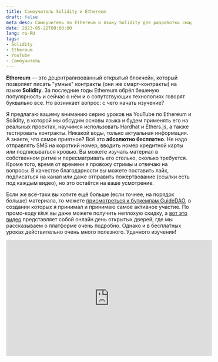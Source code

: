 ```yaml
---
title: Самоучитель Solidity и Ethereum
draft: false
meta_desc: Самоучитель по Ethereum и языку Solidity для разработки смарт-контрактов.
date: 2023-05-22T00:00:00
lang: ru-RU
tags:
- Solidity
- Ethereum
- YouTube
- Самоучитель
---
```


<p><strong>Ethereum</strong> — это децентрализованный открытый блокчейн, который позволяет писать "умные" контракты (они же смарт-контракты) на языке <strong>Solidity</strong>. За последние годы Ethereum обрёл бешеную популярность и сейчас о нём и о сопутствующих технологиях говорят буквально все. Но возникает вопрос: с чего начать изучение?</p>

<p>Я предлагаю вашему вниманию серию уроков на YouTube по Ethereum и Solidity, в которой мы обсудим основы языка и будем применять его на реальных проектах, научимся использовать Hardhat и Ethers.js, а также тестировать контракты. Никакой воды, только актуальная информация. А знаете, что самое приятное? Всё это <strong>абсолютно бесплатно</strong>. Не надо отправлять SMS на короткий номер, вводить номер кредитной карты или подписываться кровью. Вы можете изучать материал в собственном ритме и пересматривать его столько, сколько требуется. Кроме того, время от времени я провожу стримы и отвечаю на вопросы. В качестве благодарности вы можете поставить лайк, подписаться на канал или даже отправить пожертвование (ссылки есть под каждым видео), но это остаётся на ваше усмотрение.</p>

<p>Если же всё-таки вы хотите ещё больше (если точнее, на порядок больше) материала, то можете <a href="https://www.guidedao.xyz/" target="_blank">присмотреться к буткемпам GuideDAO</a>, в создании которых я принимал и принимаю самое активное участие. По промо-коду <code>KRUK</code> вы даже можете получить неплохую скидку, а <a href="https://www.youtube.com/live/EkqlnS6JtWc" target="_blank">вот это видео</a> представляет собой онлайн день открытых дверей, где мы рассказываем о платформе очень подробно. Однако и в бесплатных уроках действительно очень много полезного. Удачного изучения!</p>

<iframe width="560" height="315" src="https://www.youtube.com/embed/PVrqhjfDhp0?si=pSW65bpEi7jV6tbG" title="YouTube video player" frameborder="0" allow="accelerometer; autoplay; clipboard-write; encrypted-media; gyroscope; picture-in-picture; web-share" referrerpolicy="strict-origin-when-cross-origin" allowfullscreen></iframe>